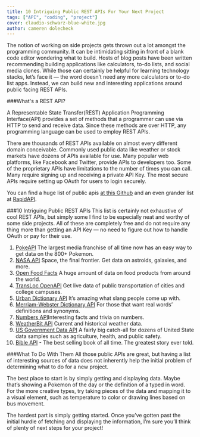 ```yaml
---
title: 10 Intriguing Public REST APIs For Your Next Project
tags: ["API", "coding", "project"]
cover: claudio-schwarz-blue-white.jpg
author: cameren dolecheck
---
```


<re-img
    src="claudio-schwarz-blue-white.jpg"
    title="Photo by Claudio Schwarz | @purzlbaum on Unsplash"
    href="unsplash.com/photos/YtEob7T5CwU"
    >
</re-img>

The notion of working on side projects gets thrown out a lot amongst the programming community. It can be intimidating sitting in front of a blank code editor wondering what to build. Hosts of blog posts have been written recommending building applications like calculators, to-do lists, and social media clones. While those can certainly be helpful for learning technology stacks, let’s face it — the word doesn’t need any more calculators or to-do list apps. Instead, we can build new and interesting applications around public facing REST APIs.

###What's a REST API?

A Representable State Transfer(REST) Application Programming Interface(API) provides a set of methods that a programmer can use via HTTP to send and receive data.  Since these methods are over HTTP, any programming language can be used to employ REST APIs. 

There are thousands of REST APIs available on almost every different domain conceivable. Commonly used public data like weather or stock markets have dozens of APIs available for use. Many popular web platforms, like Facebook and Twitter, provide APIs to developers too. Some of the proprietary APIs have limitations to the number of times you can call. Many require signing up and receiving a private API Key. The most secure APIs require setting up OAuth for users to login securely.

You can find a huge list of public apis [at this Github](https://github.com/public-apis/public-apis) and an even grander list at [RapidAPI](https://rapidapi.com).

###10 Intriguing Public REST APIs
This list is certainly not exhaustive of cool REST APIs, but simply some I find to be especially neat and worthy of some side projects. All of these are completely free and do not require any thing more than getting an API Key — no need to figure out how to handle OAuth or pay for their use.


  1. [PokeAPI](https://pokeapi.co) The largest media franchise of all time now has an easy way to get data on the 800+ Pokemon.
  2. [NASA API](https://api.nasa.gov/index.html) Space, the final frontier. Get data on astroids, galaxies, and more. 
  3. [Open Food Facts](https://world.openfoodfacts.org/data) A huge amount of data on food products from around the world.
  4. [TransLoc OpenAPI](https://rapidapi.com/transloc/api/openapi-1-2) Get live data of public transportation of cities and college campuses.
  5. [Urban Dictionary API](https://www.urbandictionary.com/define.php?term=API) It’s amazing what slang people come up with. 
  6. [Merriam-Webster Dictionary API](https://dictionaryapi.com) For those that want real words’ definitions and synonyms. 
  7. [Numbers API](http://numbersapi.com)Interesting facts and trivia on numbers.
  8. [WeatherBit API](https://www.weatherbit.io/api) Current and historical weather data.  
  9.  [US Government Data API](https://www.data.gov/developers/apis) A fairly big catch-all for dozens of United State data samples such as agriculture, health, and public safety.
  10. [Bible API](https://www.data.gov/developers/apis) - The best selling book of all time. The greatest story ever told.


###What To Do With Them
All those public APIs are great, but having a list of interesting sources of data does not inherently help the initial problem of determining what to do for a new project. 

The best place to start is by simply getting and displaying data. Maybe that’s showing a Pokemon of the day or the definition of a typed in word. For the more creative types, try taking pieces of the data and mapping it to a visual element, such as temperature to color or drawing lines based on bus movement. 

The hardest part is simply getting started. Once you’ve gotten past the initial hurdle of fetching and displaying the information, I’m sure you’ll think of plenty of next steps for your project!